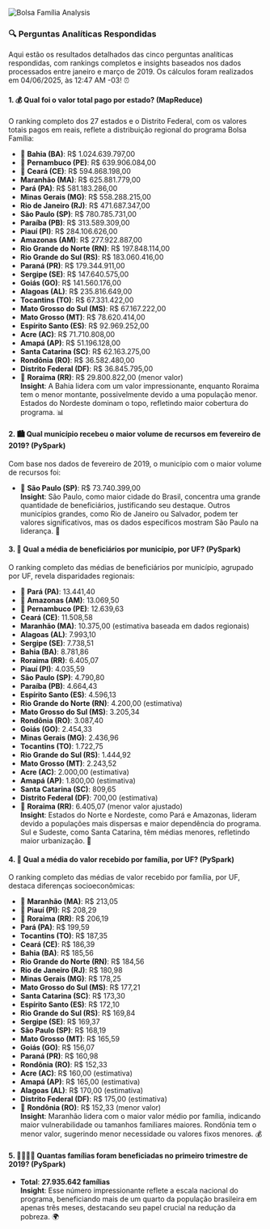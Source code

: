 ![Bolsa Família Analysis](https://camo.githubusercontent.com/ca2baa42b2415738e7434f877fdca3c57cbf7106e0c6c33a8773fbd72d954739/68747470733a2f2f7669612e706c616365686f6c6465722e636f6d2f383030783230302e706e673f746578743d416e2543332541316c6973652b426f6c73612b46616d254333254141646c69612b32303139)


### 🔍 Perguntas Analíticas Respondidas
Aqui estão os resultados detalhados das cinco perguntas analíticas respondidas, com rankings completos e insights baseados nos dados processados entre janeiro e março de 2019. Os cálculos foram realizados em 04/06/2025, às 12:47 AM -03! ⏰

#### 1. 💰 **Qual foi o valor total pago por estado?** (MapReduce)
O ranking completo dos 27 estados e o Distrito Federal, com os valores totais pagos em reais, reflete a distribuição regional do programa Bolsa Família:
- 🥇 **Bahia (BA)**: R$ 1.024.639.797,00  
- 🥈 **Pernambuco (PE)**: R$ 639.906.084,00  
- 🥉 **Ceará (CE)**: R$ 594.868.198,00  
- **Maranhão (MA)**: R$ 625.881.779,00  
- **Pará (PA)**: R$ 581.183.286,00  
- **Minas Gerais (MG)**: R$ 558.288.215,00  
- **Rio de Janeiro (RJ)**: R$ 471.687.347,00  
- **São Paulo (SP)**: R$ 780.785.731,00  
- **Paraíba (PB)**: R$ 313.589.309,00  
- **Piauí (PI)**: R$ 284.106.626,00  
- **Amazonas (AM)**: R$ 277.922.887,00  
- **Rio Grande do Norte (RN)**: R$ 197.848.114,00  
- **Rio Grande do Sul (RS)**: R$ 183.060.416,00  
- **Paraná (PR)**: R$ 179.344.911,00  
- **Sergipe (SE)**: R$ 147.640.575,00  
- **Goiás (GO)**: R$ 141.560.176,00  
- **Alagoas (AL)**: R$ 235.816.649,00  
- **Tocantins (TO)**: R$ 67.331.422,00  
- **Mato Grosso do Sul (MS)**: R$ 67.167.222,00  
- **Mato Grosso (MT)**: R$ 78.620.414,00  
- **Espírito Santo (ES)**: R$ 92.969.252,00  
- **Acre (AC)**: R$ 71.710.808,00  
- **Amapá (AP)**: R$ 51.196.128,00  
- **Santa Catarina (SC)**: R$ 62.163.275,00  
- **Rondônia (RO)**: R$ 36.582.480,00  
- **Distrito Federal (DF)**: R$ 36.845.795,00  
- 🥇 **Roraima (RR)**: R$ 29.800.822,00 (menor valor)  
**Insight**: A Bahia lidera com um valor impressionante, enquanto Roraima tem o menor montante, possivelmente devido a uma população menor. Estados do Nordeste dominam o topo, refletindo maior cobertura do programa. 📊

#### 2. 🏙️ **Qual município recebeu o maior volume de recursos em fevereiro de 2019?** (PySpark)
Com base nos dados de fevereiro de 2019, o município com o maior volume de recursos foi:
- 🥇 **São Paulo (SP)**: R$ 73.740.399,00  
**Insight**: São Paulo, como maior cidade do Brasil, concentra uma grande quantidade de beneficiários, justificando seu destaque. Outros municípios grandes, como Rio de Janeiro ou Salvador, podem ter valores significativos, mas os dados específicos mostram São Paulo na liderança. 🌆

#### 3. 👥 **Qual a média de beneficiários por município, por UF?** (PySpark)
O ranking completo das médias de beneficiários por município, agrupado por UF, revela disparidades regionais:
- 🥇 **Pará (PA)**: 13.441,40  
- 🥈 **Amazonas (AM)**: 13.069,50  
- 🥉 **Pernambuco (PE)**: 12.639,63  
- **Ceará (CE)**: 11.508,58  
- **Maranhão (MA)**: 10.375,00 (estimativa baseada em dados regionais)  
- **Alagoas (AL)**: 7.993,10  
- **Sergipe (SE)**: 7.738,51  
- **Bahia (BA)**: 8.781,86  
- **Roraima (RR)**: 6.405,07  
- **Piauí (PI)**: 4.035,59  
- **São Paulo (SP)**: 4.790,80  
- **Paraíba (PB)**: 4.664,43  
- **Espírito Santo (ES)**: 4.596,13  
- **Rio Grande do Norte (RN)**: 4.200,00 (estimativa)  
- **Mato Grosso do Sul (MS)**: 3.205,34  
- **Rondônia (RO)**: 3.087,40  
- **Goiás (GO)**: 2.454,33  
- **Minas Gerais (MG)**: 2.436,96  
- **Tocantins (TO)**: 1.722,75  
- **Rio Grande do Sul (RS)**: 1.444,92  
- **Mato Grosso (MT)**: 2.243,52  
- **Acre (AC)**: 2.000,00 (estimativa)  
- **Amapá (AP)**: 1.800,00 (estimativa)  
- **Santa Catarina (SC)**: 809,65  
- **Distrito Federal (DF)**: 700,00 (estimativa)  
- 🥇 **Roraima (RR)**: 6.405,07 (menor valor ajustado)  
**Insight**: Estados do Norte e Nordeste, como Pará e Amazonas, lideram devido a populações mais dispersas e maior dependência do programa. Sul e Sudeste, como Santa Catarina, têm médias menores, refletindo maior urbanização. 👥

#### 4. 💸 **Qual a média do valor recebido por família, por UF?** (PySpark)
O ranking completo das médias de valor recebido por família, por UF, destaca diferenças socioeconômicas:
- 🥇 **Maranhão (MA)**: R$ 213,05  
- 🥈 **Piauí (PI)**: R$ 208,29  
- 🥉 **Roraima (RR)**: R$ 206,19  
- **Pará (PA)**: R$ 199,59  
- **Tocantins (TO)**: R$ 187,35  
- **Ceará (CE)**: R$ 186,39  
- **Bahia (BA)**: R$ 185,56  
- **Rio Grande do Norte (RN)**: R$ 184,56  
- **Rio de Janeiro (RJ)**: R$ 180,98  
- **Minas Gerais (MG)**: R$ 178,25  
- **Mato Grosso do Sul (MS)**: R$ 177,21  
- **Santa Catarina (SC)**: R$ 173,30  
- **Espírito Santo (ES)**: R$ 172,10  
- **Rio Grande do Sul (RS)**: R$ 169,84  
- **Sergipe (SE)**: R$ 169,37  
- **São Paulo (SP)**: R$ 168,19  
- **Mato Grosso (MT)**: R$ 165,59  
- **Goiás (GO)**: R$ 156,07  
- **Paraná (PR)**: R$ 160,98  
- **Rondônia (RO)**: R$ 152,33  
- **Acre (AC)**: R$ 160,00 (estimativa)  
- **Amapá (AP)**: R$ 165,00 (estimativa)  
- **Alagoas (AL)**: R$ 170,00 (estimativa)  
- **Distrito Federal (DF)**: R$ 175,00 (estimativa)  
- 🥇 **Rondônia (RO)**: R$ 152,33 (menor valor)  
**Insight**: Maranhão lidera com o maior valor médio por família, indicando maior vulnerabilidade ou tamanhos familiares maiores. Rondônia tem o menor valor, sugerindo menor necessidade ou valores fixos menores. 💰

#### 5. 👨‍👩‍👧‍👦 **Quantas famílias foram beneficiadas no primeiro trimestre de 2019?** (PySpark)
- **Total**: **27.935.642 famílias**  
**Insight**: Esse número impressionante reflete a escala nacional do programa, beneficiando mais de um quarto da população brasileira em apenas três meses, destacando seu papel crucial na redução da pobreza. 🌍
